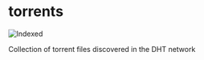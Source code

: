 torrents 
========
![Indexed](https://img.shields.io/badge/indexed-207008-blue)

Collection of torrent files discovered in the DHT network

